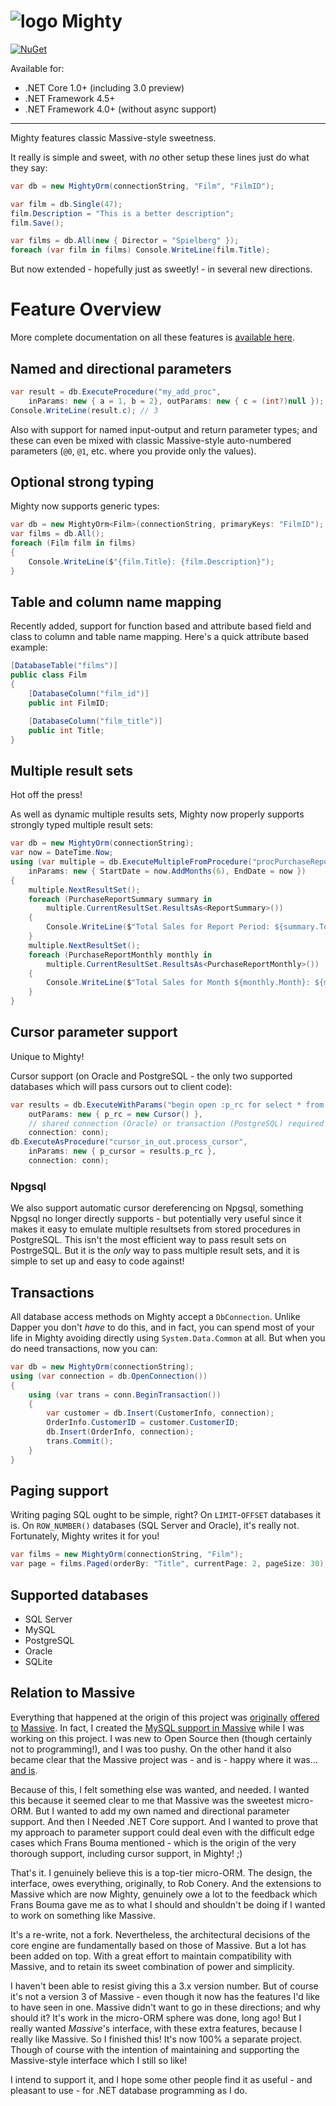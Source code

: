 # ![logo](https://mightyorm.github.io/Mighty/assets/realfavicon/favicon-32x32.png) Mighty

[![NuGet](https://img.shields.io/nuget/v/Mighty.svg)](https://nuget.org/packages/Mighty)

Available for:

 - .NET Core 1.0+ (including 3.0 preview)
 - .NET Framework 4.5+
 - .NET Framework 4.0+ (without async support)

---

Mighty features classic Massive-style sweetness.

It really is simple and sweet, with *no* other setup these lines just do what they say:

```c#
var db = new MightyOrm(connectionString, "Film", "FilmID");

var film = db.Single(47);
film.Description = "This is a better description";
film.Save();

var films = db.All(new { Director = "Spielberg" });
foreach (var film in films) Console.WriteLine(film.Title);
```

But now extended - hopefully just as sweetly! - in several new directions.

# Feature Overview

More complete documentation on all these features is [available here](https://mightyorm.github.io/Mighty/).

## Named and directional parameters

```c#
var result = db.ExecuteProcedure("my_add_proc",
    inParams: new { a = 1, b = 2}, outParams: new { c = (int?)null });
Console.WriteLine(result.c); // 3
```

Also with support for named input-output and return parameter types; and these can even be mixed with classic Massive-style auto-numbered parameters (`@0`, `@1`, etc. where you provide only the values).

## Optional strong typing

Mighty now supports generic types:

```c#
var db = new MightyOrm<Film>(connectionString, primaryKeys: "FilmID");
var films = db.All();
foreach (Film film in films)
{
    Console.WriteLine($"{film.Title}: {film.Description}");
}
```

## Table and column name mapping

Recently added, support for function based and attribute based field and class to column and table name mapping. Here's a quick attribute based example:

```c#
[DatabaseTable("films")]
public class Film
{
    [DatabaseColumn("film_id")]
    public int FilmID;

    [DatabaseColumn("film_title")]
    public int Title;
}
```


## Multiple result sets

Hot off the press!

As well as dynamic multiple results sets, Mighty now properly supports strongly typed multiple result sets:

```c#
var db = new MightyOrm(connectionString);
var now = DateTime.Now;
using (var multiple = db.ExecuteMultipleFromProcedure("procPurchaseReport",
    inParams: new { StartDate = now.AddMonths(6), EndDate = now })
{
    multiple.NextResultSet();
    foreach (PurchaseReportSummary summary in
        multiple.CurrentResultSet.ResultsAs<ReportSummary>())
    {
        Console.WriteLine($"Total Sales for Report Period: ${summary.Total}");
    }
    multiple.NextResultSet();
    foreach (PurchaseReportMonthly monthly in
        multiple.CurrentResultSet.ResultsAs<PurchaseReportMonthly>())
    {
        Console.WriteLine($"Total Sales for Month ${monthly.Month}: ${monthly.Total}");
    }
}
```

## Cursor parameter support

Unique to Mighty!

Cursor support (on Oracle and PostgreSQL - the only two supported databases which will pass cursors out to client code):


```c#
var results = db.ExecuteWithParams("begin open :p_rc for select * from emp where deptno = 10; end;",
    outParams: new { p_rc = new Cursor() },
    // shared connection (Oracle) or transaction (PostgreSQL) required to share cursors
    connection: conn);
db.ExecuteAsProcedure("cursor_in_out.process_cursor",
    inParams: new { p_cursor = results.p_rc },
    connection: conn);
```

### Npgsql

We also support automatic cursor dereferencing on Npgsql, something Npgsql no longer directly supports - but potentially very useful since it makes it easy to emulate multiple resultsets from stored procedures in PostgreSQL. This isn't the most efficient way to pass result sets on PostrgeSQL. But it is the *only* way to pass multiple result sets, and it is simple to set up and easy to code against!

## Transactions

All database access methods on Mighty accept a `DbConnection`.  Unlike Dapper you don't *have* to do this, and in fact, you can spend most of your life in Mighty avoiding directly using `System.Data.Common` at all. But when you do need transactions, now you can:

```c#
var db = new MightyOrm(connectionString);
using (var connection = db.OpenConnection())
{
    using (var trans = conn.BeginTransaction())
    {
        var customer = db.Insert(CustomerInfo, connection);
        OrderInfo.CustomerID = customer.CustomerID;
        db.Insert(OrderInfo, connection);
        trans.Commit();
    }
}
```

## Paging support

Writing paging SQL ought to be simple, right? On `LIMIT`-`OFFSET` databases it is. On `ROW_NUMBER()` databases (SQL Server and Oracle), it's really not. Fortunately, Mighty writes it for you!

```c#
var films = new MightyOrm(connectionString, "Film");
var page = films.Paged(orderBy: "Title", currentPage: 2, pageSize: 30);
```

## Supported databases

 - SQL Server
 - MySQL
 - PostgreSQL
 - Oracle
 - SQLite

## Relation to Massive

Everything that happened at the origin of this project was [originally](https://github.com/FransBouma/Massive/issues/265) [offered](https://github.com/FransBouma/Massive/pull/281) [to](https://github.com/FransBouma/Massive/issues/284) [Massive](https://github.com/FransBouma/Massive/issues/293). In fact, I created the [MySQL support in Massive](https://github.com/FransBouma/Massive/graphs/contributors) while I was working on this project. I was new to Open Source then (though certainly not to programming!), and I was too pushy. On the other hand it also became clear that the Massive project was - and is - happy where it was... [and is](https://github.com/FransBouma/Massive/graphs/code-frequency).

Because of this, I felt something else was wanted, and needed. I wanted this because it seemed clear to me that Massive was the sweetest micro-ORM. But I wanted to add my own named and directional parameter support. And then I Needed .NET Core support. And I wanted to prove that my approach to parameter support could deal even with the difficult edge cases which Frans Bouma mentioned - which is the origin of the very thorough support, including cursor support, in Mighty! ;)

That's it. I genuinely believe this is a top-tier micro-ORM. The design, the interface, owes everything, originally, to Rob Conery. And the extensions to Massive which are now Mighty, genuinely owe a lot to the feedback which Frans Bouma gave me as to what I should and shouldn't be doing if I wanted to work on something like Massive.

It's a re-write, not a fork. Nevertheless, the architectural decisions of the core engine are fundamentally based on those of Massive. But a lot has been added on top. With a great effort to maintain compatibility with Massive, and to retain its sweet combination of power and simplicity.

I haven't been able to resist giving this a 3.x version number. But of course it's not a version 3 of Massive - even though it now has the features I'd like to have seen in one. Massive didn't want to go in these directions; and why should it? It's work in the micro-ORM sphere was done, long ago! But I really wanted *Massive*'s interface, with these extra features, because I really like Massive. So I finished this! It's now 100% a separate project. Though of course with the intention of maintaining and supporting the Massive-style interface which I still so like!

I intend to support it, and I hope some other people find it as useful - and pleasant to use - for .NET database programming as I do.
